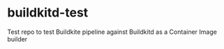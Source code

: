 # buildkitd-test
Test repo to test Buildkite pipeline against Buildkitd as a Container Image builder
